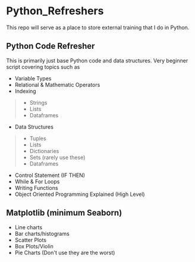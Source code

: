 # Python_Refreshers
This repo will serve as a place to store external training that I do in Python.  

## Python Code Refresher
This is primarily just base Python code and data structures.  Very beginner script covering topics such as 
* Variable Types
* Relational & Mathematic Operators
* Indexing 
>* Strings
>* Lists
>* Dataframes
* Data Structures
>* Tuples
>* Lists
>* Dictionaries
>* Sets (rarely use these)
>* Dataframes
* Control Statement (IF THEN)
* While & For Loops
* Writing Functions
* Object Oriented Programming Explained (High Level)

## Matplotlib (minimum Seaborn)
* Line charts
* Bar charts/histograms
* Scatter Plots
* Box Plots/Violin 
* Pie Charts (Don't use they are the worst)
